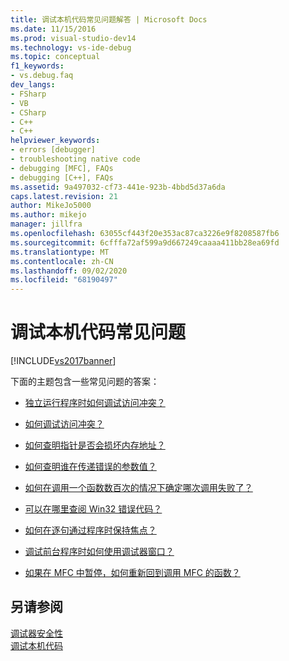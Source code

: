 ```yaml
---
title: 调试本机代码常见问题解答 | Microsoft Docs
ms.date: 11/15/2016
ms.prod: visual-studio-dev14
ms.technology: vs-ide-debug
ms.topic: conceptual
f1_keywords:
- vs.debug.faq
dev_langs:
- FSharp
- VB
- CSharp
- C++
- C++
helpviewer_keywords:
- errors [debugger]
- troubleshooting native code
- debugging [MFC], FAQs
- debugging [C++], FAQs
ms.assetid: 9a497032-cf73-441e-923b-4bbd5d37a6da
caps.latest.revision: 21
author: MikeJo5000
ms.author: mikejo
manager: jillfra
ms.openlocfilehash: 63055cf443f20e353ac87ca3226e9f8208587fb6
ms.sourcegitcommit: 6cfffa72af599a9d667249caaaa411bb28ea69fd
ms.translationtype: MT
ms.contentlocale: zh-CN
ms.lasthandoff: 09/02/2020
ms.locfileid: "68190497"
---
```

# <a name="debugging-native-code-faqs"></a>调试本机代码常见问题
[!INCLUDE[vs2017banner](../includes/vs2017banner.md)]

下面的主题包含一些常见问题的答案：  
  
- [独立运行程序时如何调试访问冲突？](../debugger/how-can-i-debug-access-violations-when-running-my-program-outside-the-debugger-q.md)  
  
- [如何调试访问冲突？](../debugger/how-can-i-debug-an-access-violation-q.md)  
  
- [如何查明指针是否会损坏内存地址？](../debugger/how-can-i-find-out-if-my-pointers-corrupt-a-memory-address-q.md)  
  
- [如何查明谁在传递错误的参数值？](../debugger/how-can-i-find-out-who-is-passing-a-wrong-parameter-value-q.md)  
  
- [如何在调用一个函数数百次的情况下确定哪次调用失败了？](../debugger/when-calling-a-function-hundreds-of-times-how-do-i-know-which-call-failed-q.md)  
  
- [可以在哪里查阅 Win32 错误代码？](../debugger/where-can-i-look-up-win32-error-codes-q.md)  
  
- [如何在逐句通过程序时保持焦点？](../debugger/how-can-i-keep-focus-when-stepping-through-my-program-q.md)  
  
- [调试前台程序时如何使用调试器窗口？](../debugger/how-can-i-use-debugger-windows-while-debugging-a-foreground-program-q.md)  
  
- [如果在 MFC 中暂停，如何重新回到调用 MFC 的函数？](../debugger/how-to-get-back-to-the-function-that-called-mfc-if-halted.md)  
  
## <a name="see-also"></a>另请参阅  
 [调试器安全性](../debugger/debugger-security.md)   
 [调试本机代码](../debugger/debugging-native-code.md)
